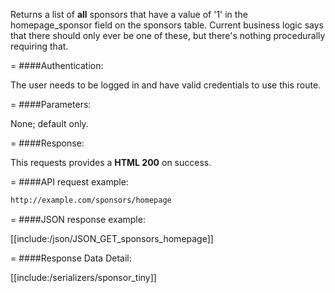<!-- --- title: GET /sponsors/homepage -->

Returns a list of **all** sponsors that have a value of '1' in the homepage_sponsor field on the sponsors table. Current business logic says that there should only ever be one of these, but there's nothing procedurally requiring that.

=
####Authentication:

The user needs to be logged in and have valid credentials to use this route.

=
####Parameters:

None; default only.

=
####Response:

This requests provides a <strong>HTML 200</strong> on success.

=
####API request example:
```html
http://example.com/sponsors/homepage
```

=
####JSON response example:

[[include:/json/JSON_GET_sponsors_homepage]]

=
####Response Data Detail:

[[include:/serializers/sponsor_tiny]]